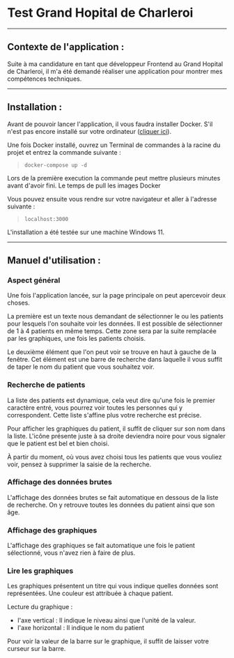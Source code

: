 # Test Grand Hopital de Charleroi

---

## Contexte de l'application :

Suite à ma candidature en tant que développeur Frontend au Grand Hopital de Charleroi, il
m'a été demandé réaliser une application pour montrer mes compétences techniques.

---
## Installation :

Avant de pouvoir lancer l'application, il vous faudra installer Docker.
S'il n'est pas encore installé sur votre ordinateur ([cliquer ici](https://docs.docker.com/get-docker/)).

Une fois Docker installé, ouvrez un Terminal de commandes à la racine du projet et entrez la commande suivante :
> ```shell
> docker-compose up -d
> ```

Lors de la première execution la commande peut mettre plusieurs minutes avant d'avoir fini. Le temps de pull les images Docker

Vous pouvez ensuite vous rendre sur votre navigateur et aller à l'adresse suivante :

> ```
> localhost:3000
> ```


L'installation a été testée sur une machine Windows 11.

---

## Manuel d'utilisation :

### Aspect général

Une fois l'application lancée, sur la page principale on peut apercevoir deux choses.

La première est un texte nous demandant de sélectionner le ou les patients pour lesquels l'on souhaite
voir les données. Il est possible de sélectionner de 1 à 4 patients en même temps. Cette zone sera par
la suite remplacée par les graphiques, une fois les patients choisis.

Le deuxième élément que l'on peut voir se trouve en haut à gauche de la fenêtre. Cet élément est une barre de
recherche dans laquelle il vous suffit de taper le nom du patient que vous souhaitez voir.

### Recherche de patients

La liste des patients est dynamique, cela veut dire qu'une fois le premier caractère entré, vous pourrez voir toutes
les personnes qui y correspondent. Cette liste s'affine plus votre recherche est précise.

Pour afficher les graphiques du patient, il suffit de cliquer sur son nom dans la liste.
L'icône présente juste à sa droite deviendra noire pour vous signaler que le patient est bel et bien choisi.

À partir du moment, où vous avez choisi tous les patients que vous vouliez voir, pensez à supprimer la saisie de la recherche.

### Affichage des données brutes

L'affichage des données brutes se fait automatique en dessous de la liste de recherche. On y retrouve toutes les données
du patient ainsi que son âge.

### Affichage des graphiques

L'affichage des graphiques se fait automatique une fois le patient sélectionné, vous n'avez rien à faire de plus.

### Lire les graphiques

Les graphiques présentent un titre qui vous indique quelles données sont représentées. Une couleur est attribuée à chaque
patient.

Lecture du graphique :
- l'axe vertical : Il indique le niveau ainsi que l'unité de la valeur.
- l'axe horizontal : Il indique le nom du patient

Pour voir la valeur de la barre sur le graphique, il suffit de laisser votre curseur sur la barre.